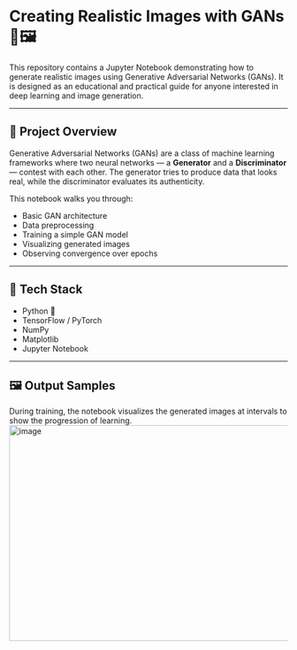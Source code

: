 
# Creating Realistic Images with GANs 🧠🖼️

This repository contains a Jupyter Notebook demonstrating how to generate realistic images using Generative Adversarial Networks (GANs). It is designed as an educational and practical guide for anyone interested in deep learning and image generation.

---

## 📌 Project Overview

Generative Adversarial Networks (GANs) are a class of machine learning frameworks where two neural networks — a **Generator** and a **Discriminator** — contest with each other. The generator tries to produce data that looks real, while the discriminator evaluates its authenticity.

This notebook walks you through:
- Basic GAN architecture
- Data preprocessing
- Training a simple GAN model
- Visualizing generated images
- Observing convergence over epochs

---

## 🧰 Tech Stack

- Python 🐍
- TensorFlow / PyTorch
- NumPy
- Matplotlib
- Jupyter Notebook

---


## 🖼️ Output Samples

During training, the notebook visualizes the generated images at intervals to show the progression of learning.
<img width="1772" height="390" alt="image" src="https://github.com/user-attachments/assets/d873b11a-59ca-48e9-830e-80672ebe071d" />




